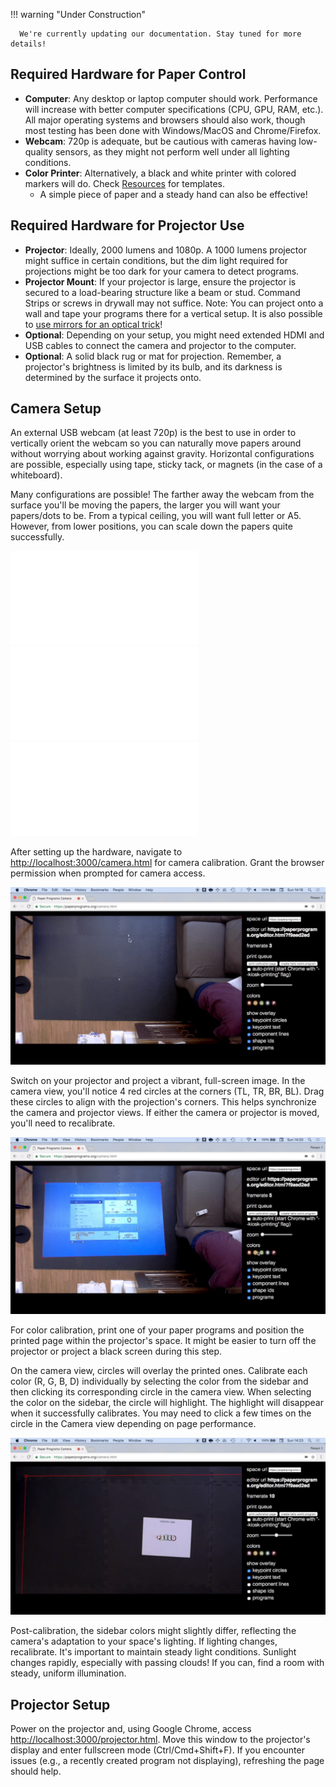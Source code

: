 !!! warning "Under Construction" 
      
      We're currently updating our documentation. Stay tuned for more details!

## Required Hardware for Paper Control

- **Computer**: Any desktop or laptop computer should work. Performance will increase with better computer specifications (CPU, GPU, RAM, etc.). All major operating systems and browsers should also work, though most testing has been done with Windows/MacOS and Chrome/Firefox.
- **Webcam**: 720p is adequate, but be cautious with cameras having low-quality sensors, as they might not perform well under all lighting conditions.
- **Color Printer**: Alternatively, a black and white printer with colored markers will do. Check [Resources](../use/resources.md) for templates.
  - A simple piece of paper and a steady hand can also be effective! 


## Required Hardware for Projector Use

- **Projector**: Ideally, 2000 lumens and 1080p. A 1000 lumens projector might suffice in certain conditions, but the dim light required for projections might be too dark for your camera to detect programs.
- **Projector Mount**: If your projector is large, ensure the projector is secured to a load-bearing structure like a beam or stud. Command Strips or screws in drywall may not suffice. Note: You can project onto a wall and tape your programs there for a vertical setup. It is also possible to [use mirrors for an optical trick]()!
- **Optional**: Depending on your setup, you might need extended HDMI and USB cables to connect the camera and projector to the computer.
- **Optional**: A solid black rug or mat for projection. Remember, a projector's brightness is limited by its bulb, and its darkness is determined by the surface it projects onto.

## Camera Setup

An external USB webcam (at least 720p) is the best to use in order to vertically orient the webcam so you can naturally move papers around without worrying about working against gravity. Horizontal configurations are possible, especially using tape, sticky tack, or magnets (in the case of a whiteboard).

Many configurations are possible! The farther away the webcam from the surface you'll be moving the papers, the larger you will want your papers/dots to be. From a typical ceiling, you will want full letter or A5. However, from lower positions, you can scale down the papers quite successfully.

![Example configuration 1](placeholder.html)
![Example configuration 2](placeholder.html)
![Example configuration 3](placeholder.html)

After setting up the hardware, navigate to [http://localhost:3000/camera.html](http://localhost:3000/camera.html) for camera calibration. Grant the browser permission when prompted for camera access.

![Initial camera screen view](img/camera-screen.png)

Switch on your projector and project a vibrant, full-screen image. In the camera view, you'll notice 4 red circles at the corners (TL, TR, BR, BL). Drag these circles to align with the projection's corners. This helps synchronize the camera and projector views. If either the camera or projector is moved, you'll need to recalibrate.

![Camera screen with set boundaries](img/camera-boundaries.png)

For color calibration, print one of your paper programs and position the printed page within the projector's space. It might be easier to turn off the projector or project a black screen during this step. 

On the camera view, circles will overlay the printed ones. Calibrate each color (R, G, B, D) individually by selecting the color from the sidebar and then clicking its corresponding circle in the camera view. When selecting the color on the sidebar, the circle will highlight. The highlight will disappear when it successfully calibrates. You may need to click a few times on the circle in the Camera view depending on page performance.

![Camera view during calibration](img/camera-calibrating.png)

Post-calibration, the sidebar colors might slightly differ, reflecting the camera's adaptation to your space's lighting. If lighting changes, recalibrate. It's important to maintain steady light conditions. Sunlight changes rapidly, especially with passing clouds! If you can, find a room with steady, uniform illumination.

## Projector Setup

Power on the projector and, using Google Chrome, access [http://localhost:3000/projector.html](http://localhost:3000/projector.html). Move this window to the projector's display and enter fullscreen mode (Ctrl/Cmd+Shift+F). If you encounter issues (e.g., a recently created program not displaying), refreshing the page should help.
